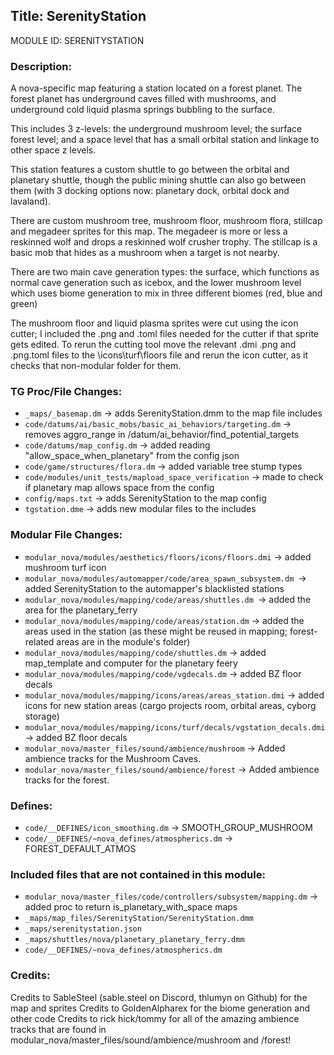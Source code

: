 ## Title: SerenityStation

MODULE ID: SERENITYSTATION

### Description:

A nova-specific map featuring a station located on a forest planet. The forest planet has underground caves filled with mushrooms, and underground cold liquid plasma springs bubbling to the surface.

This includes 3 z-levels: the underground mushroom level; the surface forest level; and a space level that has a small orbital station and linkage to other space z levels.

This station features a custom shuttle to go between the orbital and planetary shuttle, though the public mining shuttle can also go between them (with 3 docking options now: planetary dock, orbital dock and lavaland).

There are custom mushroom tree, mushroom floor, mushroom flora, stillcap and megadeer sprites for this map. The megadeer is more or less a reskinned wolf and drops a reskinned wolf crusher trophy. The stillcap is a basic mob that hides as a mushroom when a target is not nearby.

There are two main cave generation types: the surface, which functions as normal cave generation such as icebox, and the lower mushroom level which uses biome generation to mix in three different biomes (red, blue and green)

The mushroom floor and liquid plasma sprites were cut using the icon cutter; I included the .png and .toml files needed for the cutter if that sprite gets edited.
To rerun the cutting tool move the relevant .dmi .png and .png.toml files to the \icons\turf\floors file and rerun the icon cutter, as it checks that non-modular folder for them.

### TG Proc/File Changes:

- `_maps/_basemap.dm` -> adds SerenityStation.dmm to the map file includes
- `code/datums/ai/basic_mobs/basic_ai_behaviors/targeting.dm` -> removes aggro_range in /datum/ai_behavior/find_potential_targets
- `code/datums/map_config.dm` -> added reading "allow_space_when_planetary" from the config json
- `code/game/structures/flora.dm` -> added variable tree stump types
- `code/modules/unit_tests/mapload_space_verification` -> made to check if planetary map allows space from the config
- `config/maps.txt` -> adds SerenityStation to the map config
- `tgstation.dme` -> adds new modular files to the includes

### Modular File Changes:

- `modular_nova/modules/aesthetics/floors/icons/floors.dmi` -> added mushroom turf icon
- `modular_nova/modules/automapper/code/area_spawn_subsystem.dm `-> added SerenityStation to the automapper's blacklisted stations
- `modular_nova/modules/mapping/code/areas/shuttles.dm `-> added the area for the planetary_ferry
- `modular_nova/modules/mapping/code/areas/station.dm` -> added the areas used in the station (as these might be reused in mapping; forest-related areas are in the module's folder)
- `modular_nova/modules/mapping/code/shuttles.dm` -> added map_template and computer for the planetary feery
- `modular_nova/modules/mapping/code/vgdecals.dm` -> added BZ floor decals
- `modular_nova/modules/mapping/icons/areas/areas_station.dmi` -> added icons for new station areas (cargo projects room, orbital areas, cyborg storage)
- `modular_nova/modules/mapping/icons/turf/decals/vgstation_decals.dmi` -> added BZ floor decals
- `modular_nova/master_files/sound/ambience/mushroom` -> Added ambience tracks for the Mushroom Caves.
- `modular_nova/master_files/sound/ambience/forest` -> Added ambience tracks for the forest.

### Defines:

- `code/__DEFINES/icon_smoothing.dm` -> SMOOTH_GROUP_MUSHROOM
- `code/__DEFINES/~nova_defines/atmospherics.dm` -> FOREST_DEFAULT_ATMOS

### Included files that are not contained in this module:

- `modular_nova/master_files/code/controllers/subsystem/mapping.dm` -> added proc to return is_planetary_with_space maps
- `_maps/map_files/SerenityStation/SerenityStation.dmm`
- `_maps/serenitystation.json`
- `_maps/shuttles/nova/planetary_planetary_ferry.dmm`
- `code/__DEFINES/~nova_defines/atmospherics.dm`

### Credits:

Credits to SableSteel (sable.steel on Discord, thlumyn on Github) for the map and sprites
Credits to GoldenAlpharex for the biome generation and other code
Credits to rick hick/tommy for all of the amazing ambience tracks that are found in modular_nova/master_files/sound/ambience/mushroom and /forest!
